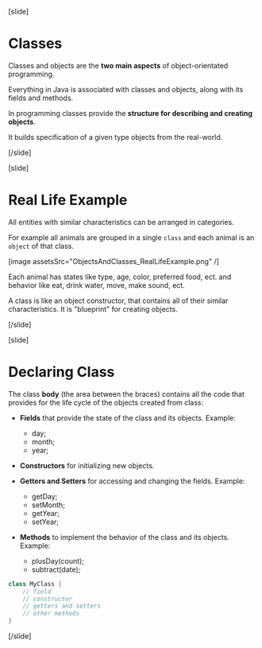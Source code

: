 [slide]
# Classes

Classes and objects are the **two main aspects** of object-orientated programming. 

Everything in Java is associated with classes and objects, along with its fields and methods.

In programming classes provide the **structure for describing and creating objects**. 

It builds specification of a given type objects from the real-world.


[/slide]

[slide]
# Real Life Example

All entities with similar characteristics can be arranged in categories.

For example all animals are grouped in a single `class` and each animal is an `object` of that class.

[image assetsSrc="ObjectsAndClasses_RealLifeExample.png" /]

Each animal has states like type, age, color, preferred food, ect. and behavior like eat, drink water, move, make sound, ect. 

A class is like an object constructor, that contains all of their similar characteristics. It is "blueprint" for creating objects.


[/slide]

[slide]
# Declaring Class

The class **body** (the area between the braces) contains all the code that provides for the life cycle of the objects created from class:
   - **Fields** that provide the state of the class and its objects.
   Example: 
     - day; 
     - month;
     - year;

   - **Constructors** for initializing new objects.

   - **Getters and Setters** for accessing and changing the fields.
   Example: 
     - getDay; 
     - setMonth;
     - getYear;
     - setYear;
   
   - **Methods** to implement the behavior of the class and its objects.
   Example: 
     - plusDay(count); 
     - subtract(date);

```java
class MyClass {
    // field
    // constructor
    // getters and setters
    // other methods
}
```
[/slide]